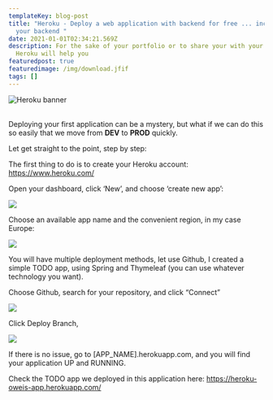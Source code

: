 ```yaml
---
templateKey: blog-post
title: "Heroku - Deploy a web application with backend for free ... including
  your backend "
date: 2021-01-01T02:34:21.569Z
description: For the sake of your portfolio or to share your with your team …
  Heroku will help you
featuredpost: true
featuredimage: /img/download.jfif
tags: []
---
```

<!--StartFragment-->

![Heroku banner](https://cdn-images-1.medium.com/max/2560/1*FSkUtK8pYPBSNeaVotU4Ug.png "Heroku: our deployment savior")

\
Deploying your first application can be a mystery, but what if we can do this so easily that we move from **DEV** to **PROD**  quickly.

Let get straight to the point, step by step:

The first thing to do is to create your Heroku account: <https://www.heroku.com/>

Open your dashboard, click ‘New’, and choose ‘create new app’:

![](https://cdn-images-1.medium.com/max/800/1*vxswjDuunTmVnMqVE7YNPw.png)

Choose an available app name and the convenient region, in my case Europe:

![](https://cdn-images-1.medium.com/max/800/1*5DnpzlcWh6XcjPgjJ9QOqw.png)

You will have multiple deployment methods, let use Github, I created a simple TODO app, using Spring and Thymeleaf (you can use whatever technology you want).

Choose Github, search for your repository, and click “Connect”

![](https://cdn-images-1.medium.com/max/800/1*33co9Yd3Rvq9PWrDw_gVNg.png)

Click Deploy Branch,

![](https://cdn-images-1.medium.com/max/800/1*dKJXqXbO3ODpbg7PCApbNQ.png)

If there is no issue, go to \[APP_NAME].herokuapp.com, and you will find your application UP and RUNNING.

Check the TODO app we deployed in this application here: <https://heroku-oweis-app.herokuapp.com/>

<!--EndFragment-->